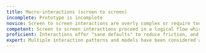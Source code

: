 ```yaml
---
title: Macro-interactions (screen to screen)
incomplete: Prototype is incomplete
novice: Screen to screen interactions are overly complex or require too many steps.
competent: Screen to screen interactions proceed in a logical flow which has been minimized without impeding functionality.
proficient: Interactions offer "sane defaults" to reduce friction, and empty states and other edge cases have been considered.
expert: Multiple interaction patterns and models have been considered and tested, with clear supporting evidence for the model chosen being connected to users' mental models of the product and tasks.
---
```

